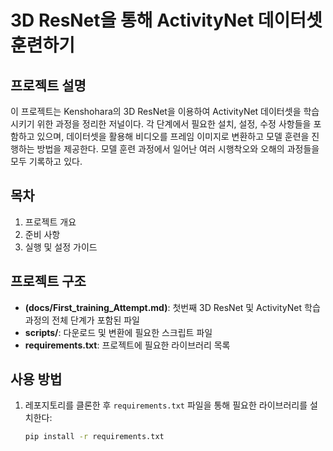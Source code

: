 # 3D ResNet을 통해 ActivityNet 데이터셋 훈련하기

## 프로젝트 설명
이 프로젝트는 Kenshohara의 3D ResNet을 이용하여 ActivityNet 데이터셋을 학습시키기 위한 과정을 정리한 저널이다. 
각 단계에서 필요한 설치, 설정, 수정 사항들을 포함하고 있으며, 데이터셋을 활용해 비디오를 프레임 이미지로 변환하고 모델 훈련을 진행하는 방법을 제공한다.
모델 훈련 과정에서 일어난 여러 시행착오와 오해의 과정들을 모두 기록하고 있다.

## 목차
1. 프로젝트 개요
2. 준비 사항
3. 실행 및 설정 가이드

## 프로젝트 구조
- **(docs/First_training_Attempt.md)**: 첫번째 3D ResNet 및 ActivityNet 학습 과정의 전체 단계가 포함된 파일
- **scripts/**: 다운로드 및 변환에 필요한 스크립트 파일
- **requirements.txt**: 프로젝트에 필요한 라이브러리 목록

## 사용 방법
1. 레포지토리를 클론한 후 `requirements.txt` 파일을 통해 필요한 라이브러리를 설치한다:
   ```bash
   pip install -r requirements.txt
